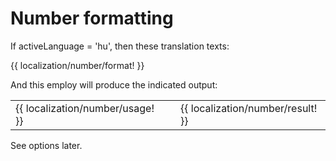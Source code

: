 <!-- ======================================================================
--- Search engine
title:          Number formatting
keywords:       number, formatting
description:    Number formatting of ng-translation.
--- Menu system
order:          20
text:           Number formatting
hidden:         false
umbel:          false
--- Page properties
id:             
document:       
layout:         layout-2-left
$-left:         #side-menu
searchable:     true
--- Side menu
side-menu-root:     /documentation
side-menu-header:   Documentation
side-menu-top:      Installation
side-menu-depth:    2
======================================================================= -->

# Number formatting

If activeLanguage = 'hu', then these translation texts:

{{ localization/number/format! }}

And this employ will produce the indicated output:

<table class="splitted">
  <tr>
    <td>{{ localization/number/usage! }}</td>
    <td>&nbsp;</td>
    <td>{{ localization/number/result! }}</td>
  </tr>
</table>

See options later.
